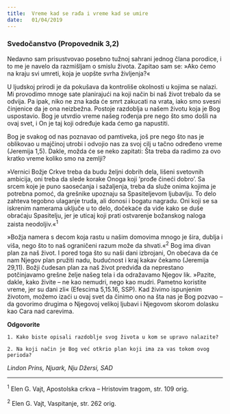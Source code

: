 ```yaml
---
title:  Vreme kad se rađa i vreme kad se umire
date:   01/04/2019
---
```


### Svedočanstvo (Propovednik 3,2)

Nedavno sam prisustvovao posebno tužnoj sahrani jednog člana porodice, i to me je navelo da razmišljam o smislu života. Zapitao sam se: »Ako ćemo na kraju svi umreti, koja je uopšte svrha življenja?«

U ljudskoj prirodi je da pokušava da kontroliše okolnosti u kojima se nalazi. Mi provodimo mnoge sate planirajući na koji način bi naš život trebalo da se odvija. Pa ipak, niko ne zna kada će smrt zakucati na vrata, iako smo svesni činjenice da je ona neizbežna. Postoje razdoblja u našem životu koja je Bog uspostavio. Bog je utvrdio vreme našeg rođenja pre nego što smo došli na ovaj svet, i On je taj koji određuje kada ćemo ga napustiti.

Bog je svakog od nas poznavao od pamtiveka, još pre nego što nas je oblikovao u majčinoj utrobi i odvojio nas za svoj cilj u tačno određeno vreme (Jeremija 1,5). Dakle, možda će se neko zapitati: Šta treba da radimo za ovo kratko vreme koliko smo na zemlji?

»Vernici Božje Crkve treba da budu željni dobrih dela, lišeni svetovnih ambicija, oni treba da slede korake Onoga koji ’prođe čineći dobro’. Sa srcem koje je puno saosećanja i sažaljenja, treba da služe onima kojima je potrebna pomoć, da grešnike upoznaju sa Spasiteljevom ljubavlju. To delo zahteva tegobno ulaganje truda, ali donosi i bogatu nagradu. Oni koji se sa iskrenim namerama uključe u to delo, dočekaće da vide kako se duše obraćaju Spasitelju, jer je uticaj koji prati ostvarenje božanskog naloga zaista neodoljiv.«<sup>1</sup>

»Božja namera s decom koja rastu u našim domovima mnogo je šira, dublja i viša, nego što to naš ograničeni razum može da shvati.«<sup>2</sup> Bog ima divan plan za naš život. I pored toga što su naši dani izbrojani, On obećava da će nam Njegov plan pružiti nadu, budućnost i kraj kakav čekamo (Jeremija 29,11). Božji čudesan plan za naš život predviđa da neprestano potčinjavamo grešne želje našeg tela i da odražavamo Njegov lik. »Pazite, dakle, kako živite – ne kao nemudri, nego kao mudri. Pametno koristite vreme, jer su dani zli« (Efescima 5,15.16, SSP). Kad živimo ispunjenim životom, možemo izaći u ovaj svet da činimo ono na šta nas je Bog pozvao – da govorimo drugima o Njegovoj velikoj ljubavi i Njegovom skorom dolasku kao Cara nad carevima.

**Odgovorite**

`1. Kako biste opisali razdoblje svog života u kom se upravo nalazite?`

`2. Na koji način je Bog već otkrio plan koji ima za vas tokom ovog perioda?`

*Lindon Prins, Njuark, Nju Džersi, SAD*

______________

<sup>1</sup>	Elen G. Vajt,  Apostolska crkva – Hristovim tragom, str. 109 orig.

<sup>2</sup>	Elen G. Vajt, Vaspitanje, str. 262 orig.
